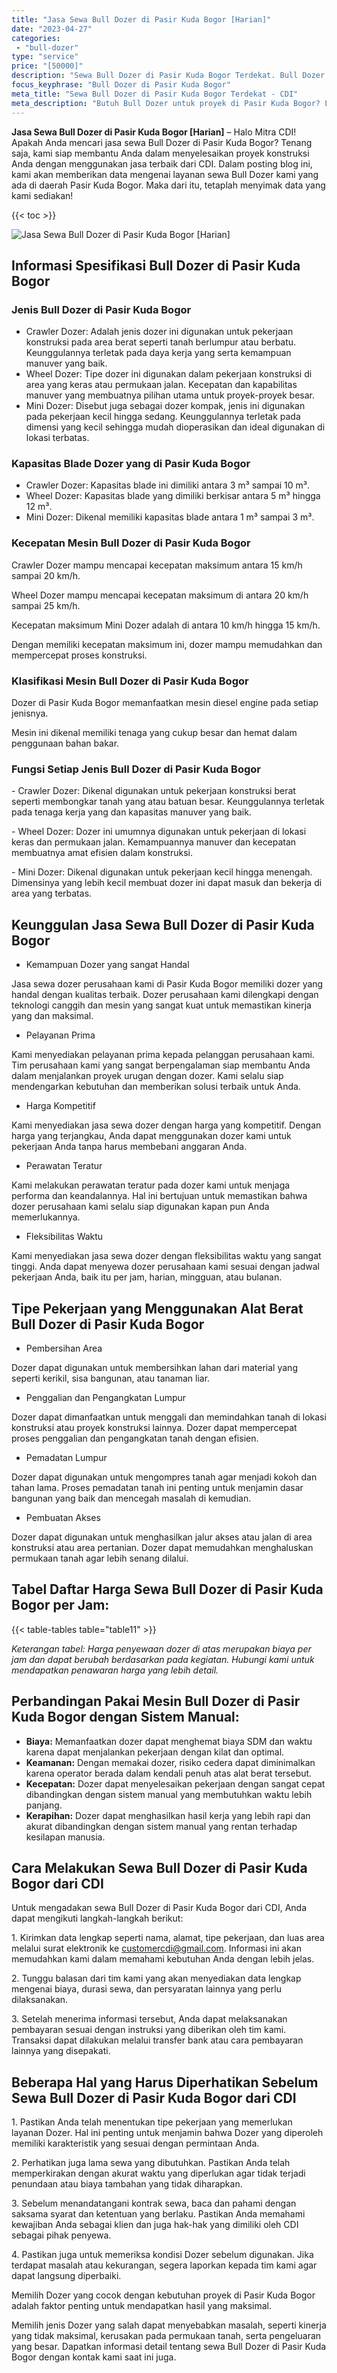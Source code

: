 ```yaml
---
title: "Jasa Sewa Bull Dozer di Pasir Kuda Bogor [Harian]"
date: "2023-04-27"
categories:
 - "bull-dozer"
type: "service"
price: "[50000]"
description: "Sewa Bull Dozer di Pasir Kuda Bogor Terdekat. Bull Dozer unggulan untuk kebutuhan proyek konstruksi dengan performa maksimal. Segera konsultasikan kebutuhan Anda."
focus_keyphrase: "Bull Dozer di Pasir Kuda Bogor"
meta_title: "Sewa Bull Dozer di Pasir Kuda Bogor Terdekat - CDI"
meta_description: "Butuh Bull Dozer untuk proyek di Pasir Kuda Bogor? Layanan profesional kami siap melayani dengan solusi optimal. Dapatkan penawaran sekarang."
---
```


**Jasa Sewa Bull Dozer di Pasir Kuda Bogor [Harian]** – Halo Mitra CDI! Apakah Anda mencari jasa sewa Bull Dozer di Pasir Kuda Bogor? Tenang saja, kami siap membantu Anda dalam menyelesaikan proyek konstruksi Anda dengan menggunakan jasa terbaik dari CDI. Dalam posting blog ini, kami akan memberikan data mengenai layanan sewa Bull Dozer kami yang ada di daerah Pasir Kuda Bogor. Maka dari itu, tetaplah menyimak data yang kami sediakan!

{{< toc >}}

![Jasa Sewa Bull Dozer di Pasir Kuda Bogor [Harian]](/images/bull-dozer/bull-dozer-16.jpg)

## Informasi Spesifikasi Bull Dozer di Pasir Kuda Bogor

### Jenis Bull Dozer di Pasir Kuda Bogor

*   Crawler Dozer: Adalah jenis dozer ini digunakan untuk pekerjaan konstruksi pada area berat seperti tanah berlumpur atau berbatu. Keunggulannya terletak pada daya kerja yang serta kemampuan manuver yang baik.
*   Wheel Dozer: Tipe dozer ini digunakan dalam pekerjaan konstruksi di area yang keras atau permukaan jalan. Kecepatan dan kapabilitas manuver yang membuatnya pilihan utama untuk proyek-proyek besar.
*   Mini Dozer: Disebut juga sebagai dozer kompak, jenis ini digunakan pada pekerjaan kecil hingga sedang. Keunggulannya terletak pada dimensi yang kecil sehingga mudah dioperasikan dan ideal digunakan di lokasi terbatas.

### Kapasitas Blade Dozer yang di Pasir Kuda Bogor

*   Crawler Dozer: Kapasitas blade ini dimiliki antara 3 m³ sampai 10 m³.
*   Wheel Dozer: Kapasitas blade yang dimiliki berkisar antara 5 m³ hingga 12 m³.
*   Mini Dozer: Dikenal memiliki kapasitas blade antara 1 m³ sampai 3 m³.

### Kecepatan Mesin Bull Dozer di Pasir Kuda Bogor

Crawler Dozer mampu mencapai kecepatan maksimum antara 15 km/h sampai 20 km/h.

Wheel Dozer mampu mencapai kecepatan maksimum di antara 20 km/h sampai 25 km/h.

Kecepatan maksimum Mini Dozer adalah di antara 10 km/h hingga 15 km/h.

Dengan memiliki kecepatan maksimum ini, dozer mampu memudahkan dan mempercepat proses konstruksi.

### Klasifikasi Mesin Bull Dozer di Pasir Kuda Bogor

Dozer di Pasir Kuda Bogor memanfaatkan mesin diesel engine pada setiap jenisnya.

Mesin ini dikenal memiliki tenaga yang cukup besar dan hemat dalam penggunaan bahan bakar.

### Fungsi Setiap Jenis Bull Dozer di Pasir Kuda Bogor

\- Crawler Dozer: Dikenal digunakan untuk pekerjaan konstruksi berat seperti membongkar tanah yang atau batuan besar. Keunggulannya terletak pada tenaga kerja yang dan kapasitas manuver yang baik.

\- Wheel Dozer: Dozer ini umumnya digunakan untuk pekerjaan di lokasi keras dan permukaan jalan. Kemampuannya manuver dan kecepatan membuatnya amat efisien dalam konstruksi.

\- Mini Dozer: Dikenal digunakan untuk pekerjaan kecil hingga menengah. Dimensinya yang lebih kecil membuat dozer ini dapat masuk dan bekerja di area yang terbatas.

## Keunggulan Jasa Sewa Bull Dozer di Pasir Kuda Bogor

*   Kemampuan Dozer yang sangat Handal

Jasa sewa dozer perusahaan kami di Pasir Kuda Bogor memiliki dozer yang handal dengan kualitas terbaik. Dozer perusahaan kami dilengkapi dengan teknologi canggih dan mesin yang sangat kuat untuk memastikan kinerja yang dan maksimal.
*   Pelayanan Prima

Kami menyediakan pelayanan prima kepada pelanggan perusahaan kami. Tim perusahaan kami yang sangat berpengalaman siap membantu Anda dalam menjalankan proyek urugan dengan dozer. Kami selalu siap mendengarkan kebutuhan dan memberikan solusi terbaik untuk Anda.
*   Harga Kompetitif

Kami menyediakan jasa sewa dozer dengan harga yang kompetitif. Dengan harga yang terjangkau, Anda dapat menggunakan dozer kami untuk pekerjaan Anda tanpa harus membebani anggaran Anda.
*   Perawatan Teratur

Kami melakukan perawatan teratur pada dozer kami untuk menjaga performa dan keandalannya. Hal ini bertujuan untuk memastikan bahwa dozer perusahaan kami selalu siap digunakan kapan pun Anda memerlukannya.
*   Fleksibilitas Waktu

Kami menyediakan jasa sewa dozer dengan fleksibilitas waktu yang sangat tinggi. Anda dapat menyewa dozer perusahaan kami sesuai dengan jadwal pekerjaan Anda, baik itu per jam, harian, mingguan, atau bulanan.

## Tipe Pekerjaan yang Menggunakan Alat Berat Bull Dozer di Pasir Kuda Bogor

*   Pembersihan Area

Dozer dapat digunakan untuk membersihkan lahan dari material yang seperti kerikil, sisa bangunan, atau tanaman liar.
*   Penggalian dan Pengangkatan Lumpur

Dozer dapat dimanfaatkan untuk menggali dan memindahkan tanah di lokasi konstruksi atau proyek konstruksi lainnya. Dozer dapat mempercepat proses penggalian dan pengangkatan tanah dengan efisien.
*   Pemadatan Lumpur

Dozer dapat digunakan untuk mengompres tanah agar menjadi kokoh dan tahan lama. Proses pemadatan tanah ini penting untuk menjamin dasar bangunan yang baik dan mencegah masalah di kemudian.
*   Pembuatan Akses

Dozer dapat digunakan untuk menghasilkan jalur akses atau jalan di area konstruksi atau area pertanian. Dozer dapat memudahkan menghaluskan permukaan tanah agar lebih senang dilalui.

## Tabel Daftar Harga Sewa Bull Dozer di Pasir Kuda Bogor per Jam:

{{< table-tables table="table11" >}}

_Keterangan tabel: Harga penyewaan dozer di atas merupakan biaya per jam dan dapat berubah berdasarkan pada kegiatan. Hubungi kami untuk mendapatkan penawaran harga yang lebih detail._

## Perbandingan Pakai Mesin Bull Dozer di Pasir Kuda Bogor dengan Sistem Manual:

*   **Biaya:** Memanfaatkan dozer dapat menghemat biaya SDM dan waktu karena dapat menjalankan pekerjaan dengan kilat dan optimal.
*   **Keamanan:** Dengan memakai dozer, risiko cedera dapat diminimalkan karena operator berada dalam kendali penuh atas alat berat tersebut.
*   **Kecepatan:** Dozer dapat menyelesaikan pekerjaan dengan sangat cepat dibandingkan dengan sistem manual yang membutuhkan waktu lebih panjang.
*   **Kerapihan:** Dozer dapat menghasilkan hasil kerja yang lebih rapi dan akurat dibandingkan dengan sistem manual yang rentan terhadap kesilapan manusia.

## Cara Melakukan Sewa Bull Dozer di Pasir Kuda Bogor dari CDI

Untuk mengadakan sewa Bull Dozer di Pasir Kuda Bogor dari CDI, Anda dapat mengikuti langkah-langkah berikut:

1\.  Kirimkan data lengkap seperti nama, alamat, tipe pekerjaan, dan luas area melalui surat elektronik ke customercdi@gmail.com. Informasi ini akan memudahkan kami dalam memahami kebutuhan Anda dengan lebih jelas.

2\.  Tunggu balasan dari tim kami yang akan menyediakan data lengkap mengenai biaya, durasi sewa, dan persyaratan lainnya yang perlu dilaksanakan.

3\.  Setelah menerima informasi tersebut, Anda dapat melaksanakan pembayaran sesuai dengan instruksi yang diberikan oleh tim kami. Transaksi dapat dilakukan melalui transfer bank atau cara pembayaran lainnya yang disepakati.

## Beberapa Hal yang Harus Diperhatikan Sebelum Sewa Bull Dozer di Pasir Kuda Bogor dari CDI

1\.  Pastikan Anda telah menentukan tipe pekerjaan yang memerlukan layanan Dozer. Hal ini penting untuk menjamin bahwa Dozer yang diperoleh memiliki karakteristik yang sesuai dengan permintaan Anda.

2\.  Perhatikan juga lama sewa yang dibutuhkan. Pastikan Anda telah memperkirakan dengan akurat waktu yang diperlukan agar tidak terjadi penundaan atau biaya tambahan yang tidak diharapkan.

3\.  Sebelum menandatangani kontrak sewa, baca dan pahami dengan saksama syarat dan ketentuan yang berlaku. Pastikan Anda memahami kewajiban Anda sebagai klien dan juga hak-hak yang dimiliki oleh CDI sebagai pihak penyewa.

4\.  Pastikan juga untuk memeriksa kondisi Dozer sebelum digunakan. Jika terdapat masalah atau kekurangan, segera laporkan kepada tim kami agar dapat langsung diperbaiki.

Memilih Dozer yang cocok dengan kebutuhan proyek di Pasir Kuda Bogor adalah faktor penting untuk mendapatkan hasil yang maksimal.

Memilih jenis Dozer yang salah dapat menyebabkan masalah, seperti kinerja yang tidak maksimal, kerusakan pada permukaan tanah, serta pengeluaran yang besar. Dapatkan informasi detail tentang sewa Bull Dozer di Pasir Kuda Bogor dengan kontak kami saat ini juga.